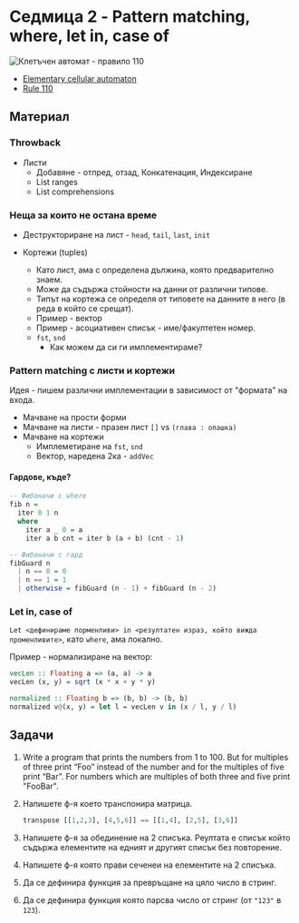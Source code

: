 # Седмица 2 - Pattern matching, where, let in, case of

![Клетъчен автомат - правило 110](../assets/110.png)

- [Elementary cellular automaton](https://en.wikipedia.org/wiki/Elementary_cellular_automaton)
- [Rule 110](https://en.wikipedia.org/wiki/Rule_110)

## Материал

### Throwback

- Листи
  - Добавяне - отпред, отзад, Конкатенация, Индексиране
  - List ranges
  - List comprehensions

### Неща за които не остана време

- Деструкториране на лист - `head`, `tail`, `last`, `init`

- Кортежи (tuples)
  - Като лист, ама с определена дължина, която предварително знаем.
  - Може да съдържа стойности на данни от различни типове.
  - Типът на кортежа се определя от типовете на данните в него (в реда в който се срещат).
  - Пример - вектор
  - Пример - асоциативен списък - име/факултетен номер.
  - `fst`, `snd`
    - Как можем да си ги имплементираме?

### Pattern matching с листи и кортежи

Идея - пишем различни имплементации в зависимост от "формата" на входа.

- Мачване на прости форми
- Мачване на листи - празен лист `[]` vs `(глава : опашка)`
- Мачване на кортежи
  - Имплеметиране на `fst`, `snd`
  - Вектор, наредена 2ка - `addVec`

#### Гардове, къде?

```hs
-- Фибоначи с where
fib n =
  iter 0 1 n
  where
    iter a _ 0 = a
    iter a b cnt = iter b (a + b) (cnt - 1)

-- Фибоначи с гард
fibGuard n
  | n == 0 = 0
  | n == 1 = 1
  | otherwise = fibGuard (n - 1) + fibGuard (n - 2)
```

### Let in, case of

`Let <дефинираме порменливи> in <резултатен израз, който вижда променливите>`,
като `where`, ама локално.

Пример - нормализиране на вектор:

```hs
vecLen :: Floating a => (a, a) -> a
vecLen (x, y) = sqrt (x * x + y * y)

normalized :: Floating b => (b, b) -> (b, b)
normalized v@(x, y) = let l = vecLen v in (x / l, y / l)
```

## Задачи

1. Write a program that prints the numbers from 1 to 100. But for multiples of three print “Foo” instead of the number and for the multiples of five print “Bar”. For numbers which are multiples of both three and five print "FooBar".
2. Напишете ф-я което транспонира матрица.

   ```hs
   transpose [[1,2,3], [4,5,6]] == [[1,4], [2,5], [3,6]]
   ```

3. Напишете ф-я за обединение на 2 списъка. Реултата е списък който съдържа елементите на едният и другият списък без повторение.
4. Напишете ф-я която прави сеченеи на елементите на 2 списъка.
5. Да се дефинира функция за превръщане на цяло число в стринг.
6. Да се дефинира функция която парсва число от стринг (от `"123"` в `123`).
